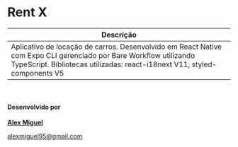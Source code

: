 # Rent X

|   Descrição
|---
| Aplicativo de locação de carros. Desenvolvido em React Native com Expo CLI gerenciado por Bare Workflow utilizando TypeScript. Bibliotecas utilizadas: react-i18next V11, styled-components V5 |

&nbsp;  
#### Desenvolvido por
**[Alex Miguel](https://www.linkedin.com/in/alexmiguel95/)**

alexmiguel95@gmail.com